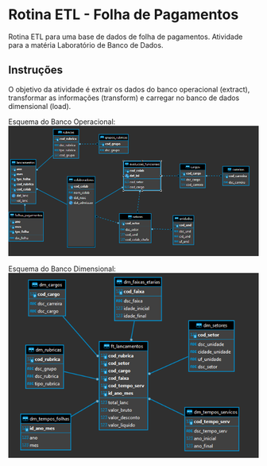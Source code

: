 # Rotina ETL - Folha de Pagamentos

Rotina ETL para uma base de dados de folha de pagamentos. Atividade para a matéria Laboratório de Banco de Dados.

## Instruções

O objetivo da atividade é extrair os dados do banco operacional (extract), transformar as informações (transform) e carregar no banco de dados dimensional (load).

Esquema do Banco Operacional:
![Esquema do Banco Operacional](assets/folha_operacional.png)

Esquema do Banco Dimensional:
![Esquema do Banco Dimensional](assets/folha_dimensional_estrela.png)

